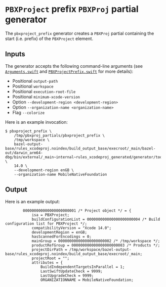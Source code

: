 # `PBXProject` prefix `PBXProj` partial generator

The `pbxproject_prefix` generator creates a `PBXProj` partial containing the
start (i.e. prefix) of the `PBXProject` element.

## Inputs

The generator accepts the following command-line arguments (see
[`Arguments.swift`](src/Generator/Arguments.swift) and
[`PBXProjectPrefix.swift`](src/PBXProjectPrefix.swift) for more details):

- Positional `output-path`
- Positional `workspace`
- Positional `execution-root-file`
- Positional `minimum-xcode-version`
- Option `--development-region <development-region>`
- Option `--organization-name <organization-name>`
- Flag `--colorize`

Here is an example invocation:

```shell
$ pbxproject_prefix \
    /tmp/pbxproj_partials/pbxproject_prefix \
    /tmp/workspace \
    bazel-output-base/rules_xcodeproj.noindex/build_output_base/execroot/_main/bazel-out/darwin_arm64-dbg/bin/external/_main~internal~rules_xcodeproj_generated/generator/tools/generators/xcodeproj/xcodeproj_execution_root_file \
    14.0 \
    --development-region enGB \
    --organization-name MobileNativeFoundation
```

## Output

Here is an example output:

```
		000000000000000000000001 /* Project object */ = {
			isa = PBXProject;
			buildConfigurationList = 000000000000000000000004 /* Build configuration list for PBXProject */;
			compatibilityVersion = "Xcode 14.0";
			developmentRegion = enGB;
			hasScannedForEncodings = 0;
			mainGroup = 000000000000000000000002 /* /tmp/workspace */;
			productRefGroup = 000000000000000000000003 /* Products */;
			projectDirPath = /tmp/workspace/bazel-output-base/rules_xcodeproj.noindex/build_output_base/execroot/_main;
			projectRoot = "";
			attributes = {
				BuildIndependentTargetsInParallel = 1;
				LastSwiftUpdateCheck = 9999;
				LastUpgradeCheck = 9999;
				ORGANIZATIONNAME = MobileNativeFoundation;
```
